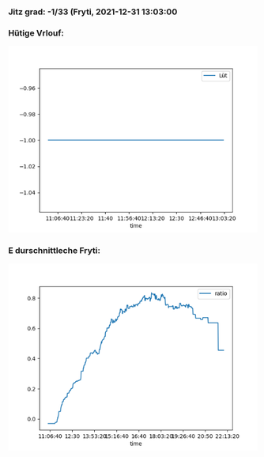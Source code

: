 ### Jitz grad: -1/33 (Fryti, 2021-12-31 13:03:00

### Hütige Vrlouf:
![Graph](Today.png)

### E durschnittleche Fryti:
![Graph](Fryti.png)